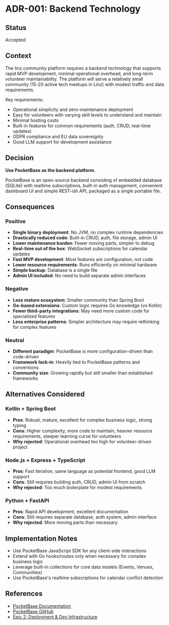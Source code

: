 # ADR-001: Backend Technology

## Status
Accepted

## Context
The linz.community platform requires a backend technology that supports rapid MVP development, minimal operational overhead, and long-term volunteer maintainability. The platform will serve a relatively small community (15-20 active tech meetups in Linz) with modest traffic and data requirements.

Key requirements:
- Operational simplicity and zero-maintenance deployment
- Easy for volunteers with varying skill levels to understand and maintain
- Minimal hosting costs
- Built-in features for common requirements (auth, CRUD, real-time updates)
- GDPR compliance and EU data sovereignty
- Good LLM support for development assistance

## Decision
**Use PocketBase as the backend platform.**

PocketBase is an open-source backend consisting of embedded database (SQLite) with realtime subscriptions, built-in auth management, convenient dashboard UI and simple REST-ish API, packaged as a single portable file.

## Consequences

### Positive
- **Single binary deployment**: No JVM, no complex runtime dependencies
- **Drastically reduced code**: Built-in CRUD, auth, file storage, admin UI
- **Lower maintenance burden**: Fewer moving parts, simpler to debug
- **Real-time out of the box**: WebSocket subscriptions for calendar updates
- **Fast MVP development**: Most features are configuration, not code
- **Lower resource requirements**: Runs efficiently on minimal hardware
- **Simple backup**: Database is a single file
- **Admin UI included**: No need to build separate admin interfaces

### Negative
- **Less mature ecosystem**: Smaller community than Spring Boot
- **Go-based extensions**: Custom logic requires Go knowledge (vs Kotlin)
- **Fewer third-party integrations**: May need more custom code for specialized features
- **Less enterprise patterns**: Simpler architecture may require rethinking for complex features

### Neutral
- **Different paradigm**: PocketBase is more configuration-driven than code-driven
- **Framework lock-in**: Heavily tied to PocketBase patterns and conventions
- **Community size**: Growing rapidly but still smaller than established frameworks

## Alternatives Considered

### Kotlin + Spring Boot
- **Pros**: Robust, mature, excellent for complex business logic, strong typing
- **Cons**: Higher complexity, more code to maintain, heavier resource requirements, steeper learning curve for volunteers
- **Why rejected**: Operational overhead too high for volunteer-driven project

### Node.js + Express + TypeScript  
- **Pros**: Fast iteration, same language as potential frontend, good LLM support
- **Cons**: Still requires building auth, CRUD, admin UI from scratch
- **Why rejected**: Too much boilerplate for modest requirements

### Python + FastAPI
- **Pros**: Rapid API development, excellent documentation
- **Cons**: Still requires separate database, auth system, admin interface
- **Why rejected**: More moving parts than necessary

## Implementation Notes
- Use PocketBase JavaScript SDK for any client-side interactions
- Extend with Go hooks/routes only when necessary for complex business logic
- Leverage built-in collections for core data models (Events, Venues, Communities)
- Use PocketBase's realtime subscriptions for calendar conflict detection

## References
- [PocketBase Documentation](https://pocketbase.io/docs/)
- [PocketBase GitHub](https://github.com/pocketbase/pocketbase)
- [Epic 2: Deployment & Dev Infrastructure](../epics/epic2-deployment-infrastructure.md)
